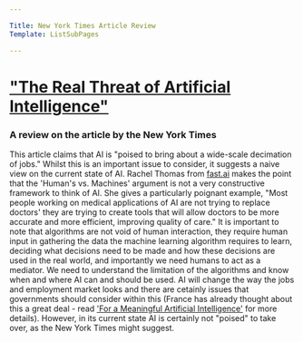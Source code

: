 ```yaml
---

Title: New York Times Article Review
Template: ListSubPages

---
```




# ["The Real Threat of Artificial Intelligence"](https://www.nytimes.com/2017/06/24/opinion/sunday/artificial-intelligence-economic-inequality.html)

### A review on the article by the New York Times

This article claims that AI is "poised to bring about a wide-scale decimation of jobs." Whilst this is an important issue to consider, it
suggests a naive view on the current state of AI. Rachel Thomas from [fast.ai](www.fast.ai) makes the point that the 'Human's vs. Machines'
argument is not a very constructive framework to think of AI. She gives a particularly poignant example, "Most people working on medical
applications of AI are not trying to replace doctors' they are trying to create tools that will allow doctors to be more accurate and more
efficient, improving quality of care." It is important to note that algorithms are not void of human interaction, they require human input
in gathering the data the machine learning algorithm requires to learn, deciding what decisions need to be made and how these decisions are
used in the real world, and importantly we need humans to act as a mediator. We need to understand the limitation of the algorithms and
know when and where AI can and should be used. AI will change the way the jobs and employment market looks and there are cetainly issues
that governments should consider within this (France has already thought about this a great deal - read ['For a Meaningful Artificial Intelligence'](https://www.aiforhumanity.fr/pdfs/MissionVillani_Report_ENG-VF.pdf) for more details). However, in its current state AI is
certainly not "poised" to take over, as the New York Times might suggest. 
